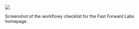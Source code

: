 ![](https://db-feed.s3.amazonaws.com/legacy/Screen_Shot_2016-05-26_at_3_22_23_PM-1464290594135.png)

Screenshot of the workflowy checklist for the Fast Forward Labs homepage.
